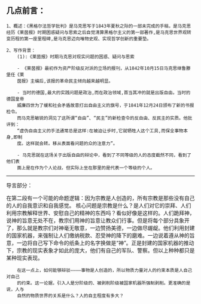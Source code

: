 
## 几点前言：

	1、概述：《黑格尔法哲学批判》是马克思写于1843年夏秋之际的一部未完成的手稿，是马克思经历《莱茵报》时期困惑疑问与思索之后自觉清算黑格尔主义的第一部著作,是马克思世界观转变历程的第一座里程碑,是马克思迈向唯物史观、实现哲学创新的重要垫。
	
	2、写作背景：
		(1):《莱茵报》时期马克思对现实问题的困惑、疑问与思索 
		
		- 《莱茵报》最初作为资产阶级反对派的立场的报刊，从1842年10月15日马克思继鲁滕堡任《莱
		茵报》主编后,该报的革命民主倾向越来越明显。
		
		- 当时的德国,最大的实践问题是政治,而在政治领域,首当其冲的就是出版自由。当时的德国皇帝
		威廉四世为了缓和社会矛盾故意打出自由主义的旗号，于1841年12月24日颁布了新的书报检令。
		而马克思敏锐的洞见了这所谓“自由”、“民主”的新检查令的反自由、反民主的实质。他批评到：
		“虚伪自由主义的手法通常总是这样:在被迫让步时,它就牺牲人这个工具,而保全事物本身,即制
		度。这样就会转。移从表面看问题的众的注意力”。
		
		- 马克思就在这场关于出版自由的辩论中，看到了不同等级的人的态度截然不同，看到了他们表
		面上是在作为个人论战，但实际上坐在那里的是代表一个等级的个人。


---


导言部分：

在第二段有一个可能的命题逻辑：因为宗教是人创造的，所有宗教是那些没有自己的人的自我意识和自我感觉。
核心问题是宗教是什么？是人们对它的崇拜、人们利用宗教解释世界、安慰自己的精神的东西吗？看似好像是这样的。人们跪拜神，说神的旨意无处不在，教宗们用神的旨意让教众们行事。但是将每个部分具象开了，那么就是教宗们对神毫无敬意，一边赞扬美德，一边做尽龌龊。他们利用封建的国家机器，来强制让人们缴纳税款、忍受神的降下的磨难。一边说着遵从神的旨意，一边将自己写下命令的纸条上的名字换做是“神”。正是封建的国家机器的推动下，宗教的现实表象才如此的庞大，他们有自己的军队、警察。但以上种种都只是某种现实表现。

		在这一点上，如何能够辩驳————事物是人创造的，所以物质力量对人的约束本质是人自己对自己
		的约束。这一论据，引入人是分阶级的、被剥削阶级被国家机器所强制剥削。更准确的是说，人与
		自然的物质世界的关系是什么？人的自主程度有多大？

